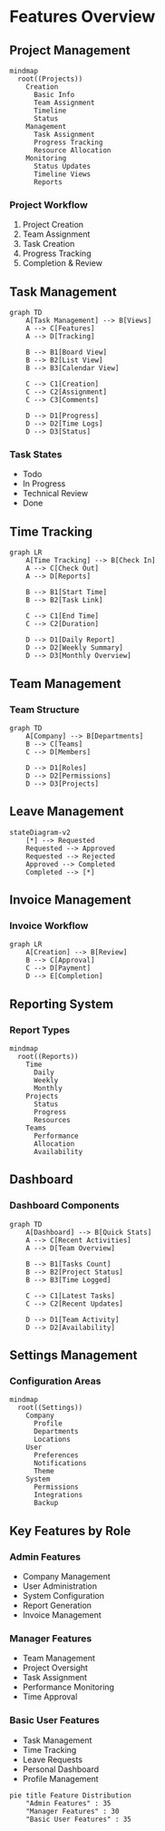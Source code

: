 # Features Overview

## Project Management

```mermaid
mindmap
  root((Projects))
    Creation
      Basic Info
      Team Assignment
      Timeline
      Status
    Management
      Task Assignment
      Progress Tracking
      Resource Allocation
    Monitoring
      Status Updates
      Timeline Views
      Reports
```

### Project Workflow
1. Project Creation
2. Team Assignment
3. Task Creation
4. Progress Tracking
5. Completion & Review

## Task Management

```mermaid
graph TD
    A[Task Management] --> B[Views]
    A --> C[Features]
    A --> D[Tracking]
    
    B --> B1[Board View]
    B --> B2[List View]
    B --> B3[Calendar View]
    
    C --> C1[Creation]
    C --> C2[Assignment]
    C --> C3[Comments]
    
    D --> D1[Progress]
    D --> D2[Time Logs]
    D --> D3[Status]
```

### Task States
- Todo
- In Progress
- Technical Review
- Done

## Time Tracking

```mermaid
graph LR
    A[Time Tracking] --> B[Check In]
    A --> C[Check Out]
    A --> D[Reports]
    
    B --> B1[Start Time]
    B --> B2[Task Link]
    
    C --> C1[End Time]
    C --> C2[Duration]
    
    D --> D1[Daily Report]
    D --> D2[Weekly Summary]
    D --> D3[Monthly Overview]
```

## Team Management

### Team Structure
```mermaid
graph TD
    A[Company] --> B[Departments]
    B --> C[Teams]
    C --> D[Members]
    
    D --> D1[Roles]
    D --> D2[Permissions]
    D --> D3[Projects]
```

## Leave Management

```mermaid
stateDiagram-v2
    [*] --> Requested
    Requested --> Approved
    Requested --> Rejected
    Approved --> Completed
    Completed --> [*]
```

## Invoice Management

### Invoice Workflow
```mermaid
graph LR
    A[Creation] --> B[Review]
    B --> C[Approval]
    C --> D[Payment]
    D --> E[Completion]
```

## Reporting System

### Report Types
```mermaid
mindmap
  root((Reports))
    Time
      Daily
      Weekly
      Monthly
    Projects
      Status
      Progress
      Resources
    Teams
      Performance
      Allocation
      Availability
```

## Dashboard

### Dashboard Components
```mermaid
graph TD
    A[Dashboard] --> B[Quick Stats]
    A --> C[Recent Activities]
    A --> D[Team Overview]
    
    B --> B1[Tasks Count]
    B --> B2[Project Status]
    B --> B3[Time Logged]
    
    C --> C1[Latest Tasks]
    C --> C2[Recent Updates]
    
    D --> D1[Team Activity]
    D --> D2[Availability]
```

## Settings Management

### Configuration Areas
```mermaid
mindmap
  root((Settings))
    Company
      Profile
      Departments
      Locations
    User
      Preferences
      Notifications
      Theme
    System
      Permissions
      Integrations
      Backup
```

## Key Features by Role

### Admin Features
- Company Management
- User Administration
- System Configuration
- Report Generation
- Invoice Management

### Manager Features
- Team Management
- Project Oversight
- Task Assignment
- Performance Monitoring
- Time Approval

### Basic User Features
- Task Management
- Time Tracking
- Leave Requests
- Personal Dashboard
- Profile Management

```mermaid
pie title Feature Distribution
    "Admin Features" : 35
    "Manager Features" : 30
    "Basic User Features" : 35
```
